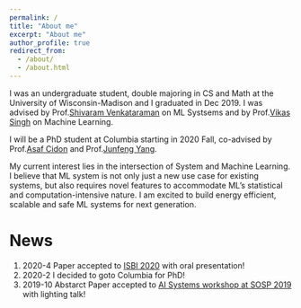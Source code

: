 ```yaml
---
permalink: /
title: "About me"
excerpt: "About me"
author_profile: true
redirect_from: 
  - /about/
  - /about.html
---
```


I was an undergraduate student, double majoring in CS and Math at the University of Wisconsin-Madison and I graduated in Dec 2019. I was advised by Prof.[Shivaram Venkataraman](https://shivaram.org/) on ML Systsems and by Prof.[Vikas Singh](https://www.biostat.wisc.edu/~vsingh/) on Machine Learning.

I will be a PhD student at Columbia starting in 2020 Fall, co-advised by Prof.[Asaf Cidon](https://www.asafcidon.com/) and Prof.[Junfeng Yang](http://www.cs.columbia.edu/~junfeng/).

My current interest lies in the intersection of System and Machine Learning. I believe that ML system is not only just a new use case for existing systems, but also requires novel features to accommodate ML’s statistical and computation-intensive nature. I am excited to build energy efficient, scalable and safe ML systems for next generation. 


News
======
1. 2020-4  Paper accepted to [ISBI 2020](http://2020.biomedicalimaging.org/) with oral presentation!
2. 2020-2  I decided to goto Columbia for PhD!
3. 2019-10 Abstarct Paper accepted to [AI Systems workshop at SOSP 2019](http://learningsys.org/sosp19/) with lighting talk!
